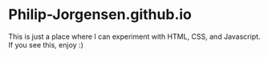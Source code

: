 # Philip-Jorgensen.github.io

This is just a place where I can experiment with HTML, CSS, and Javascript.
If you see this, enjoy :)
